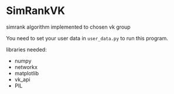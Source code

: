 # SimRankVK
simrank algorithm implemented to chosen vk group

You need to set your user data in `user_data.py` to run this program.

libraries needed:
* numpy
* networkx
* matplotlib
* vk_api
* PIL

